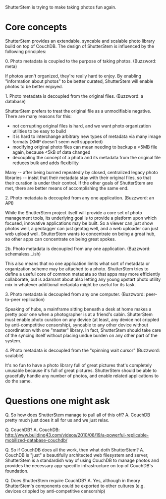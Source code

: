 ShutterStem is trying to make taking photos fun again.

# Core concepts #

ShutterStem provides an extendable, syncable and scalable photo library build on top of CouchDB. The design of ShutterStem is influenced by the following principles:

0\. Photo metadata is coupled to the purpose of taking photos.
(Buzzword: meta)

If photos aren't organized, they're really hard to enjoy. By enabling "information about photos" to be better curated,
ShutterStem will enable photos to be better enjoyed.


1\. Photo metadata is decoupled from the original files.
(Buzzword: a database)

ShutterStem prefers to treat the original file as a unmodifiable negative. There are many reasons for this:
- not corrupting original files is hard, and we want photo organization utilities to be easy to build
- it is hard to interchange arbitrary new types of metadata via many image formats (XMP doesn't seem well supported)
- modifying original photo files can mean needing to backup a >5MB file again, because <5kB of data changed
- decoupling the concept of a photo and its metadata from the original file reduces bulk and adds flexibility

Many -- after being burned repeatedly by closed, centralized legacy photo libraries -- insist
that their metadata stay with their original files, so that their curation is under their control.
If the other goals of ShutterStem are met, there are better means of accomplishing the same end.


2\. Photo metadata is decoupled from any one application.
(Buzzword: an API)

While the ShutterStem project itself will provide a core set of photo management tools,
its underlying goal is to provide a platform upon which focused, innovative applications may be built.
So a viewer can just show photos well, a geotagger can just geotag well, and a web uploader can just web upload well.
ShutterStem wants to concentrate on being a great hub, so other apps can concentrate on being great spokes.

2b\. Photo metadata is decoupled from any one application.
(Buzzword: schemaless...ish)

This also means that no one application limits what sort of metadata or organization scheme may be attached to a photo.
ShutterStem tries to define a useful core of common metadata so that apps may more efficiently collaborate, but is adamant
about also letting any young upstart photo utility mix in whatever additional metadata might be useful for its task.


3\. Photo metadata is decoupled from any one computer.
(Buzzword: peer-to-peer replication)

Speaking of hubs, a mainframe sitting beneath a desk at home makes a pretty poor one when a photographer is at a friend's cabin.
ShutterStem must enable photo curation on any device (at least, any device not crippled by anti-competitive censorship),
syncable to any other device without coordination with one "master" library. In fact, ShutterStem should take
care of the syncing itself without placing undue burden on any other part of the system.


4\. Photo metadata is decoupled from the "spinning wait cursor"
(Buzzword: scalable)

It's no fun to have a photo library full of great pictures that's completely unusable because it's full of great pictures.
ShutterStem should be able to gracefully handle any number of photos, and enable related applications to do the same.



# Questions one might ask #

Q. So how does ShutterStem manage to pull all of this off?
A. CouchDB pretty much just does it all for us and we just relax.

Q. CouchDB?
A. CouchDB: http://www.building43.com/videos/2010/08/19/a-powerful-replicable-mobilized-database-couchdb/

Q. So if CouchDB does all the work, then what doth ShutterStem?
A. CouchDB is "just" a beautifully architected web filesystem and server, ShutterStem is a standardish way of using CouchDB to manage photos and provides the necessary app-specific infrastructure on top of CouchDB's foundation.

Q. Does ShutterStem require CouchDB?
A. Yes, although in theory ShutterStem's components could be exported to other cultures (e.g. devices crippled by anti-competitive censorship)
